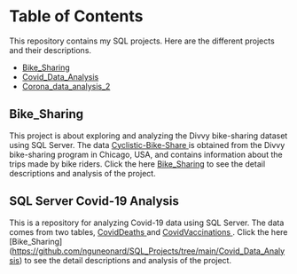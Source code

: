 # Table of Contents 

This repository contains my SQL projects. Here are the different projects and their descriptions.

- [Bike_Sharing](#Bike-Sharing)
- [Covid_Data_Analysis](#Covid_Data_Analysis)
- [Corona_data_analysis_2](#Corona_data_analysis_2)

## Bike_Sharing
This project is about exploring and analyzing the Divvy bike-sharing dataset using SQL Server. The data <a href="https://www.divvybikes.com/system-data">Cyclistic-Bike-Share </a> is obtained from the Divvy bike-sharing program in Chicago, USA, and contains information about the trips made by bike riders. Click the here [Bike_Sharing](https://github.com/nguneonard/SQL_Projects/tree/main/Bike%20Sharing) to see the detail descriptions and analysis of the project.

## SQL Server Covid-19 Analysis
This is a repository for analyzing Covid-19 data using SQL Server. The data comes from two tables, <a href="https://raw.githubusercontent.com/owid/covid-19-data/master/public/data/cases_deaths/full_data.csv">CovidDeaths </a>  and <a href="https://raw.githubusercontent.com/owid/covid-19-data/master/public/data/vaccinations/vaccinations.csv"> CovidVaccinations </a>. Click the here [Bike_Sharing] (https://github.com/nguneonard/SQL_Projects/tree/main/Covid_Data_Analysis) to see the detail descriptions and analysis of the project.



